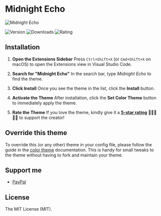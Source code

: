 # Midnight Echo

![Midnight Echo](https://github.com/user-attachments/assets/e49db1a4-44ce-41ff-a23e-d7fd153d90ec "Midnight Echo")

![Version](https://img.shields.io/visual-studio-marketplace/v/MahmoudMohamedRamadan.mr-darkest-theme "Version")
![Downloads](https://img.shields.io/visual-studio-marketplace/d/MahmoudMohamedRamadan.mr-darkest-theme?color=orange "Downloads")
![Rating](https://img.shields.io/visual-studio-marketplace/stars/MahmoudMohamedRamadan.mr-darkest-theme "Rating")

## Installation

1. **Open the Extensions Sidebar**
   Press `Ctrl+Shift+X` (or `Cmd+Shift+X` on macOS) to open the Extensions view in Visual Studio Code.

2. **Search for "Midnight Echo"**
   In the search bar, type *Midnight Echo* to find the theme.

3. **Click Install**
   Once you see the theme in the list, click the **Install** button.

4. **Activate the Theme**
   After installation, click the **Set Color Theme** button to immediately apply the theme.

5. **Rate the Theme**
   If you love the theme, kindly give it a [**5-star rating**](https://marketplace.visualstudio.com/items?itemName=MahmoudMohamedRamadan.mr-darkest-theme&ssr=false#review-details) 🌟🌟🌟🌟🌟 to support the creator!

## Override this theme

To override this (or any other) theme in your config file, please follow the guide in the [color theme](https://code.visualstudio.com/api/extension-guides/color-theme) documentation. This is handy for small tweaks to the theme without having to fork and maintain your theme.

## Support me

- [PayPal](https://paypal.com/paypalme/mmramadan496)

## License

The MIT License (MIT).
